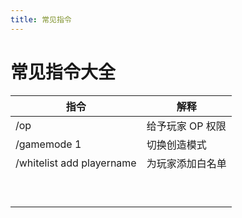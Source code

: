 ```yaml
---
title: 常见指令
---
```


# 常见指令大全

| 指令                      | 解释             |
| ------------------------- | ---------------- |
| /op                       | 给予玩家 OP 权限 |
| /gamemode 1               | 切换创造模式     |
| /whitelist add playername | 为玩家添加白名单 |
|                           |                  |
|                           |                  |
|                           |                  |
|                           |                  |
|                           |                  |
|                           |                  |
|                           |                  |
|                           |                  |
|                           |                  |

